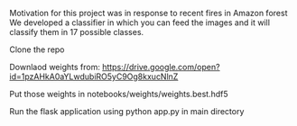  Motivation for this project was in response to recent fires in Amazon forest
 We developed a classifier in which you can feed the images and it will classify them in 17 possible classes.

Clone the repo

Downlaod weights from: https://drive.google.com/open?id=1pzAHkA0aYLwdubiRO5yC9Og8kxucNlnZ

Put those weights in notebooks/weights/weights.best.hdf5

Run the flask application using python app.py in main directory
